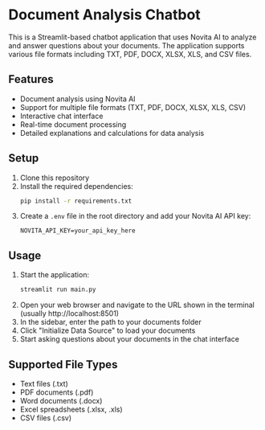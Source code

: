 # Document Analysis Chatbot

This is a Streamlit-based chatbot application that uses Novita AI to analyze and answer questions about your documents. The application supports various file formats including TXT, PDF, DOCX, XLSX, XLS, and CSV files.

## Features

- Document analysis using Novita AI
- Support for multiple file formats (TXT, PDF, DOCX, XLSX, XLS, CSV)
- Interactive chat interface
- Real-time document processing
- Detailed explanations and calculations for data analysis

## Setup

1. Clone this repository
2. Install the required dependencies:
   ```bash
   pip install -r requirements.txt
   ```
3. Create a `.env` file in the root directory and add your Novita AI API key:
   ```
   NOVITA_API_KEY=your_api_key_here
   ```

## Usage

1. Start the application:
   ```bash
   streamlit run main.py
   ```
2. Open your web browser and navigate to the URL shown in the terminal (usually http://localhost:8501)
3. In the sidebar, enter the path to your documents folder
4. Click "Initialize Data Source" to load your documents
5. Start asking questions about your documents in the chat interface

## Supported File Types

- Text files (.txt)
- PDF documents (.pdf)
- Word documents (.docx)
- Excel spreadsheets (.xlsx, .xls)
- CSV files (.csv)

